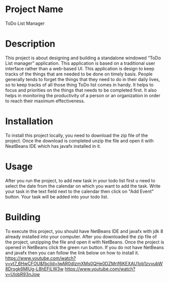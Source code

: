 # **Project Name**
ToDo List Manager

# **Description**
This project is about designing and building a standalone windowed “ToDo List manager” application. This application is based on a traditional user interface rather than a web-based UI. This application is design to keep tracks of the things that are needed to be done on timely basis. People generally tends to forget the things that they need to do in their daily lives, so to keep tracks of all those thing ToDo list comes in handy. It helps to focus and priorities on the things that needs to be completed first. It also helps in monitoring the productivity of a person or an organization in order to reach their maximum effectiveness.

# **Installation**
To install this project locally, you need to download the zip file of the project. Once the download is completed unzip the file and open it with NeatBeans IDE which has javafx installed in it.  

# **Usage**
After you run the project, to add new task in your todo list first u need to select the date from the calendar on which you want to add the task. Write your task in the text field next to the calendar then click on "Add Event" button. Your task will be added into your todo list.  

# **Building**
To execute this project, you should have NetBeans IDE and javafx with jdk 8 already installed into your computer. After you downloaded the zip file of the project, unzipping the file and open it with NetBeans. Once the project is opened in NetBeans click the green run button. If you do not have NetBeans and javafx then you can follow the link below on how to install it. 
https://www.youtube.com/watch?v=vt7_6HwCFOU&fbclid=IwAR0dIzmXMs0QHe0DZMrif6KEXAU1ob1zvvubW8Drsgk6MlUg-L8hEFjLW3w
https://www.youtube.com/watch?v=UlobR93nJow

